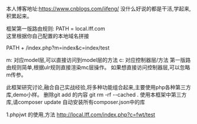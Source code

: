 
本人博客地址:https://www.cnblogs.com/iifeng/ 没什么好说的都是干活,学起来,积累起来。

框架第一版路由规则:
PATH = local.lff.com  
这里根据你自己配置的本地域名拼接

PATH + /index.php?m=index&c=index/test

m: 对应model层,可以直接访问到model层的方法
c: 对应控制器层/方法
  第一版路由规则简单,根据ulr规则直接渲染mc层操作。
  如果想直接访问控制器层,可以忽略m传参。

此框架研究讨论,融合自己实战经验,将多种功能组合起来,主要使用php各种第三方库,demo小样。
删除git add 的内容  git rm -rf --cached .
使用本框架中第三方库,请composer update 自动安装所有composer.json中的库

1.phpjwt 的使用,方法
http://local.lff.com/index.php?c=fwt/test


